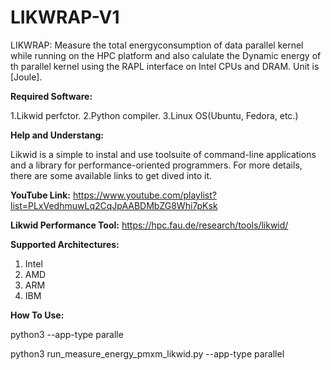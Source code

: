 # LIKWRAP-V1

LIKWRAP:	Measure the total energyconsumption of data parallel kernel while running on the HPC platform and also calulate the Dynamic energy of th parallel kernel using the RAPL interface on Intel CPUs and DRAM. Unit is [Joule].


**Required Software:**

1.Likwid perfctor.
2.Python compiler.
3.Linux OS(Ubuntu, Fedora, etc.)

**Help and Understang:**

Likwid is a simple to instal and use toolsuite of command-line applications and a library for performance-oriented programmers. For more details, there are some available links to get dived into it.

**YouTube Link:**
https://www.youtube.com/playlist?list=PLxVedhmuwLq2CqJpAABDMbZG8Whi7pKsk

**Likwid Performance Tool:**
https://hpc.fau.de/research/tools/likwid/

**Supported Architectures:**

1. Intel
2. AMD
3. ARM
4. IBM

**How To Use:**

python3 <scriptname> --app-type paralle

python3 run_measure_energy_pmxm_likwid.py --app-type parallel






